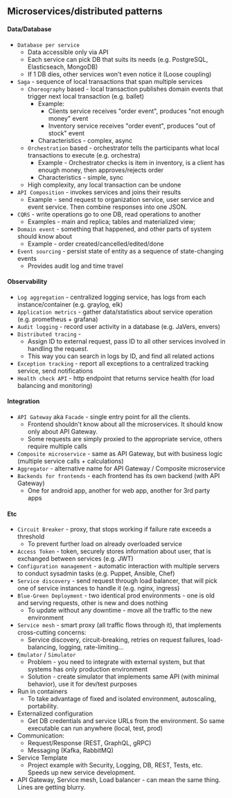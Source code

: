 ## Microservices/distributed patterns

#### Data/Database
* `Database per service`
    * Data accessible only via API
    * Each service can pick DB that suits its needs (e.g. PostgreSQL, Elasticseach, MongoDB)
    * If 1 DB dies, other services won't even notice it (Loose coupling)
* `Saga` - sequence of local transactions that span multiple services
    * `Choreography` based - local transaction publishes domain events that trigger next local transaction (e.g. ballet)
        * Example:
            * Clients service receives "order event", produces "not enough money" event
            * Inventory service receives "order event", produces "out of stock" event
        * Characteristics - complex, async
    * `Orchestration` based - orchestrator tells the participants what local transactions to execute (e.g. orchestra)
        * Example - Orchestrator checks is item in inventory, is a client has enough money, then approves/rejects order
        * Characteristics - simple, sync
    * High complexity, any local transaction can be undone
* `API Composition` - invokes services and joins their results
    * Example - send request to organization service, user service and event service. Then combine responses into one JSON.
* `CQRS` - write operations go to one DB, read operations to another
    * Examples - main and replica; tables and materialized view;
* `Domain event` - something that happened, and other parts of system should know about
    * Example - order created/cancelled/edited/done
* `Event sourcing` - persist state of entity as a sequence of state-changing events
    * Provides audit log and time travel

#### Observability
* `Log aggregation` - centralized logging service, has logs from each instance/container (e.g. graylog, elk)
* `Application metrics` - gather data/statistics about service operation (e.g. prometheus + grafana)
* `Audit logging` - record user activity in a database (e.g. JaVers, envers)
* `Distributed tracing` - 
    * Assign ID to external request, pass ID to all other services involved in handling the request.
    * This way you can search in logs by ID, and find all related actions
* `Exception tracking` - report all exceptions to a centralized tracking service, send notifications
* `Health check API` - http endpoint that returns service health (for load balancing and monitoring)

#### Integration
* `API Gateway` aka `Facade` - single entry point for all the clients.
    * Frontend shouldn't know about all the microservices. It should know only about API Gateway.
    * Some requests are simply proxied to the appropriate service, others require multiple calls
* `Composite microservice` - same as API Gateway, but with business logic (multiple service calls + calculations)
* `Aggregator` - alternative name for API Gateway / Composite microservice
* `Backends for frontends` - each frontend has its own backend (with API Gateway)
    * One for android app, another for web app, another for 3rd party apps

#### Etc
* `Circuit Breaker` - proxy, that stops working if failure rate exceeds a threshold
    * To prevent further load on already overloaded service
* `Access Token` - token, securely stores information about user, that is exchanged between services (e.g. JWT)
* `Configuration management` - automatic interaction with multiple servers to conduct sysadmin tasks (e.g. Puppet, Ansible, Chef)
* `Service discovery` - send request through load balancer, that will pick one of service instances to handle it (e.g. nginx, ingress)
* `Blue-Green Deployment` - two identical prod environments - one is old and serving requests, other is new and does nothing
    * To update without any downtime - move all the traffic to the new environment
* `Service mesh` - smart proxy (all traffic flows through it), that implements cross-cutting concerns:
    * Service discovery, circuit-breaking, retries on request failures, load-balancing, logging, rate-limiting...
* `Emulator` / `Simulator`
    * Problem - you need to integrate with external system, but that systems has only production environment
    * Solution - create simulator that implements same API (with minimal behavior), use it for dev/test purposes
* Run in containers
    * To take advantage of fixed and isolated environment, autoscaling, portability.
* Externalized configuration
    * Get DB credentials and service URLs from the environment. So same executable can run anywhere (local, test, prod)
* Communication:
    * Request/Response (REST, GraphQL, gRPC)
    * Messaging (Kafka, RabbitMQ)
* Service Template
    * Project example with Security, Logging, DB, REST, Tests, etc. Speeds up new service development.
* API Gateway, Service mesh, Load balancer - can mean the same thing. Lines are getting blurry.
